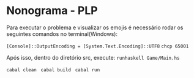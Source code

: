 # Nonograma - PLP

Para executar o problema e visualizar os emojis é necessário rodar os seguintes comandos no terminal(Windows):

```[Console]::OutputEncoding = [System.Text.Encoding]::UTF8```
```chcp 65001```

Após isso, dentro do diretório src, execute:
```runhaskell Game/Main.hs ```


```cabal clean ```
```cabal build ```
```cabal run ```